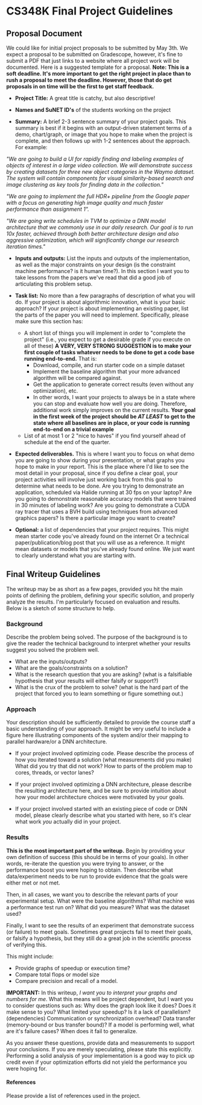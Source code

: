# CS348K Final Project Guidelines

## Proposal Document 

We could like for initial project proposals to be submitted by May 3th.  We expect a proposal to be submitted on Gradescope, however, it's fine to submit a PDF that just links to a website where all project work will be documented.  Here is a suggested template for a proposal.  __Note: This is a soft deadline.  It's more important to get the right project in place than to rush a proposal to meet the deadline.  However, those that do get proposals in on time will be the first to get staff feedback.__

* __Project Title:__  A great title is catchy, but also descriptive!

* __Names and SuNET ID's__ of the students working on the project

* __Summary:__ A brief 2-3 sentence summary of your project goals.  This summary is best if it begins with an output-driven statement terms of a demo, chart/graph, or image that you hope to make when the project is complete, and then follows up with 1-2 sentences about the approach.  For example:

 _"We are going to build a UI for rapidly finding and labeling examples of objects of interest in a large video collection.  We will demonstrate success by creating datasets for three new object categories in the Waymo dataset.  The system will contain components for visual similarity-based search and image clustering as key tools for finding data in the collection."_

_"We are going to implement the full HDR+ pipeline from the Google paper with a focus on generating high image quality and much faster performance than assignment 1"._
 
 _"We are going write schedules in TVM to optimize a DNN model architecture that we commonly use in our daily research.  Our goal is to run 10x faster, achieved through both better architecture design and also aggressive optimization, which will significantly change our research iteration times."_ 

* __Inputs and outputs:__ List the inputs and outputs of the implementation, as well as the major constraints on your design (is the constraint machine performance? is it human time?).  In this section I want you to take lessons from the papers we've read that did a good job of articulating this problem setup. 
* __Task list:__ No more than a few paragraphs of description of what you will do.  If your project is about algorithmic innovation, what is your basic approach?  If your project is about implementing an existing paper, list the parts of the paper you will need to implement.  Specifically, please make sure this section has:
    * A short list of things you will implement in order to "complete the project" (i.e., you expect to get a desirable grade if you execute on all of these)  __A VERY, VERY STRONG SUGGESTION is to make your first couple of tasks whatever needs to be done to get a code base running end-to-end.__  That is:
        * Download, compile, and run starter code on a simple dataset
        * Implement the baseline algorithm that your more advanced algorithm will be compared against.
        * Get the application to generate correct results (even without any optimization), etc. 
        * In other words, I want your projects to always be in a state where you can stop and evaluate how well you are doing. Therefore, additional work simply improves on the current results. __Your goal in the first week of the project should be *AT LEAST* to get to the state where all baselines are in place, or your code is running end-to-end on a trivial example__
  * List of at most 1 or 2 "nice to haves" if you find yourself ahead of schedule at the end of the quarter.

* __Expected deliverables.__ This is where I want you to focus on what demo you are going to show during your presentation, or what graphs you hope to make in your report.  This is the place where I'd like to see the most detail in your proposal, since if you define a clear goal, your project activities will involve just working back from this goal to determine what needs to be done.  Are you trying to demonstrate an application, scheduled via Halide running at 30 fps on your laptop?  Are you going to demonstrate reasonable accuracy models that were trained in 30 minutes of labeling work? Are you going to demonstrate a CUDA ray tracer that uses a BVH build using techniques from advanced graphics papers? Is there a particular image you want to create?  

* __Optional:__ a list of dependencies that your project requires.  This might mean starter code you've already found on the internet Or a technical paper/publication/blog post that you will use as a reference.  It might mean datasets or models that you've already found online.  We just want to clearly understand what you are starting with.  

## Final Writeup Guidelines
 
The writeup may be as short as a few pages, provided you hit the main points of defining the problem, defining your specific solution, and properly analyze the results.  I'm particularly focused on evaluation and results. Below is a sketch of some structure to help.
 
### Background
 
Describe the problem being solved.  The purpose of the background is to give the reader the technical background to interpret whether your results suggest you solved the problem well.
 
* What are the inputs/outputs?
* What are the goals/constraints on a solution?
* What is the research question that you are asking? (what is a falsifiable hypothesis that your results will either falsify or support?)
* What is the crux of the problem to solve? (what is the hard part of the project that forced you to learn something or figure something out.)
 
### Approach
 
Your description should be sufficiently detailed to provide the course staff a basic understanding of your approach. It might be very useful to include a figure here illustrating components of the system and/or their mapping to parallel hardware/or a DNN architecture.
 
* If your project involved optimizing code. Please describe the process of how you iterated toward a solution (what measurements did you make) What did you try that did not work? How to parts of the problem map to cores, threads, or vector lanes?
 
* If your project involved optimizing a DNN architecture, please describe the resulting architecture here, and be sure to provide intuition about how your model architecture choices were motivated by your goals.
 
* If your project involved started with an existing piece of code or DNN model, please clearly describe what you started with here, so it's clear what work *you* actually did in your project.
 
### Results

__This is the most important part of the writeup.__  Begin by providing your own definition of success (this should be in terms of your goals).  In other words, re-iterate the question you were trying to answer, or the performance boost you were hoping to obtain.  Then describe what data/experiment needs to be run to provide evidence that the goals were either met or not met.
 
Then, in all cases, we want you to describe the relevant parts of your experimental setup.  What were the baseline algorithms? What machine was a performance test run on?  What did you measure?  What was the dataset used?
  
Finally, I want to see the results of an experiment that demonstrate success (or failure) to meet goals.  Sometimes great projects fail to meet their goals, or falsify a hypothesis, but they still do a great job in the scientific process of verifying this.
 
This might include:
* Provide graphs of speedup or execution time?
* Compare total flops or model size
* Compare precision and recall of a model.    
 
__IMPORTANT:__ In this writeup, _I want you to interpret your graphs and numbers for me_.  What this means will be project dependent, but I want you to consider questions such as: Why does the graph look like it does? Does it make sense to you?  What limited your speedup? Is it a lack of parallelism? (dependencies) Communication or synchronization overhead? Data transfer (memory-bound or bus transfer bound)?  If a model is performing well, what are it's failure cases? When does it fail to generalize.
 
As you answer these questions, provide data and measurements to support your conclusions. If you are merely speculating, please state this explicitly. Performing a solid analysis of your implementation is a good way to pick up credit even if your optimization efforts did not yield the performance you were hoping for.
 
#### References 
 
Please provide a list of references used in the project.

